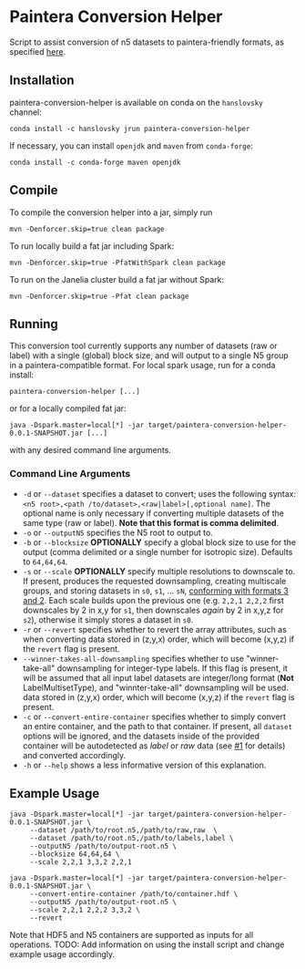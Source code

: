 # Paintera Conversion Helper
Script to assist conversion of n5 datasets to paintera-friendly formats, as specified [here](https://github.com/saalfeldlab/paintera/issues/61).

## Installation
paintera-conversion-helper is available on conda on the `hanslovsky` channel:
```
conda install -c hanslovsky jrun paintera-conversion-helper
```
If necessary, you can install `openjdk` and `maven` from `conda-forge`:
```
conda install -c conda-forge maven openjdk
```


## Compile
To compile the conversion helper into a jar, simply run
```
mvn -Denforcer.skip=true clean package
```
To run locally build a fat jar including Spark:
```
mvn -Denforcer.skip=true -PfatWithSpark clean package
```
To run on the Janelia cluster build a fat jar without Spark:
```
mvn -Denforcer.skip=true -Pfat clean package
```

## Running
This conversion tool currently supports any number of datasets (raw or label) with a
single (global) block size, and will output to a single N5 group in a paintera-compatible
format. For local spark usage, run for a conda install:
```
paintera-conversion-helper [...]
```
or for a locally compiled fat jar:
```
java -Dspark.master=local[*] -jar target/paintera-conversion-helper-0.0.1-SNAPSHOT.jar [...]
```
with any desired command line arguments.

### Command Line Arguments
* `-d` or `--dataset` specifies a dataset to convert; uses the following syntax: `<n5 root>,<path
/to/dataset>,<raw|label>[,optional name]`. The optional name is only necessary if converting
multiple datasets of the same type (raw or label). **Note that this format is comma delimited**.
* `-o` or `--outputN5` specifies the N5 root to output to.
* `-b` or `--blocksize` **OPTIONALLY** specify a global block size to use for the output (comma
delimited or a single number for isotropic size). Defaults to `64,64,64`.
* `-s` or `--scale` **OPTIONALLY** specify multiple resolutions to downscale to.
If present, produces the requested downsampling, creating multiscale groups, and storing
datasets in `s0`, `s1`, ... `sN`, [conforming with formats 3 and 2](https://github.com/saalfeldlab/paintera/issues/61).
Each scale builds upon the previous one (e.g. `2,2,1 2,2,2` first downscales by 2 in x,y for `s1`, then downscales
*again* by 2 in x,y,z for `s2`), otherwise it simply stores a dataset in `s0`.
* `-r` or `--revert` specifies whether to revert the array attributes, such as when converting
data stored in (z,y,x) order, which will become (x,y,z) if the `revert` flag is present.
* `--winner-takes-all-downsampling` specifies whether to use "winner-take-all" downsampling for
integer-type labels. If this flag is present, it will be assumed that all input label datasets
are integer/long format (**Not** LabelMultisetType), and "winnter-take-all" downsampling will be used.
data stored in (z,y,x) order, which will become (x,y,z) if the `revert` flag is present.
* `-c` or `--convert-entire-container` specifies whether to simply convert an entire container, and
the path to that container. If present, all `dataset` options will be ignored, and the datasets
inside of the provided container will be autodetected as *label* or *raw* data
(see [#1](https://github.com/saalfeldlab/paintera-conversion-helper/issues/1) for details)
and converted accordingly.
* `-h` or `--help` shows a less informative version of this explanation.

## Example Usage
```
java -Dspark.master=local[*] -jar target/paintera-conversion-helper-0.0.1-SNAPSHOT.jar \
     --dataset /path/to/root.n5,/path/to/raw,raw  \
     --dataset /path/to/root.n5,/path/to/labels,label \
     --outputN5 /path/to/output-root.n5 \
     --blocksize 64,64,64 \
     --scale 2,2,1 3,3,2 2,2,1
```

```
java -Dspark.master=local[*] -jar target/paintera-conversion-helper-0.0.1-SNAPSHOT.jar \
     --convert-entire-container /path/to/container.hdf \
     --outputN5 /path/to/output-root.n5 \
     --scale 2,2,1 2,2,2 3,3,2 \
     --revert
```

Note that HDF5 and N5 containers are supported as inputs for all operations. 
TODO: Add information on using the install script and change example usage accordingly.

